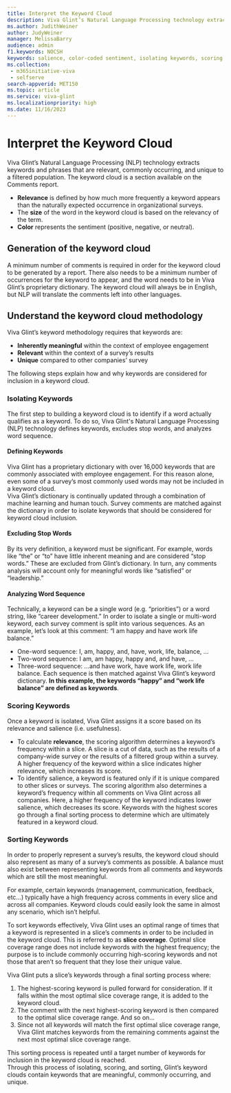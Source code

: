 ```yaml
---
title: Interpret the Keyword Cloud
description: Viva Glint’s Natural Language Processing technology extracts relevant keywords and phrases, which are commonly occurring and unique to a filtered population and shows them in a keyword cloud.
ms.author: JudithWeiner
author: JudyWeiner
manager: MelissaBarry
audience: admin
f1.keywords: NOCSH
keywords: salience, color-coded sentiment, isolating keywords, scoring keywords, sorting keywords
ms.collection: 
 - m365initiative-viva
 - selfserve
search-appverid: MET150
ms.topic: article
ms.service: viva-glint
ms.localizationpriority: high
ms.date: 11/16/2023
---
```


# Interpret the Keyword Cloud 
Viva Glint’s Natural Language Processing (NLP) technology extracts keywords and phrases that are relevant, commonly occurring, and unique to a filtered population. The keyword cloud is a section available on the Comments report.
- **Relevance** is defined by how much more frequently a keyword appears than the naturally expected occurrence in organizational surveys. 
- The **size** of the word in the keyword cloud is based on the relevancy of the term. 
- **Color** represents the sentiment (positive, negative, or neutral). 
 
## Generation of the keyword cloud
A minimum number of comments is required in order for the keyword cloud to be generated by a report. There also needs to be a minimum number of occurrences for the keyword to appear, and the word needs to be in Viva Glint’s proprietary dictionary. The keyword cloud will always be in English, but NLP will translate the comments left into other languages. 
 
## Understand the keyword cloud methodology
Viva Glint’s keyword methodology requires that keywords are:
- **Inherently meaningful** within the context of employee engagement
- **Relevant** within the context of a survey’s results
- **Unique** compared to other companies’ survey  
 
The following steps explain how and why keywords are considered for inclusion in a keyword cloud.  

### Isolating Keywords
The first step to building a keyword cloud is to identify if a word actually qualifies as a keyword. To do so, Viva Glint's Natural Language Processing (NLP) technology defines keywords, excludes stop words, and analyzes word sequence.
 
#### Defining Keywords
Viva Glint has a proprietary dictionary with over 16,000 keywords that are commonly associated with employee engagement. For this reason alone, even some of a survey’s most commonly used words may not be included in a keyword cloud.  
Viva Glint’s dictionary is continually updated through a combination of machine learning and human touch. Survey comments are matched against the dictionary in order to isolate keywords that should be considered for keyword cloud inclusion. 

#### Excluding Stop Words
By its very definition, a keyword must be significant. For example, words like “the” or “to” have little inherent meaning and are considered “stop words.” These are excluded from Glint’s dictionary. In turn, any comments analysis will account only for meaningful words like “satisfied” or “leadership.”

#### Analyzing Word Sequence
Technically, a keyword can be a single word (e.g. “priorities”) or a word string, like “career development.” In order to isolate a single or multi-word keyword, each survey comment is split into various sequences. As an example, let’s look at this comment: “I am happy and have work life balance.” 
- One-word sequence: I, am, happy, and, have, work, life, balance, …
- Two-word sequence: I am, am happy, happy and, and have, …
- Three-word sequence: ...and have work, have work life, work life balance.
Each sequence is then matched against Viva Glint’s keyword dictionary. **In this example, the keywords “happy” and “work life balance” are defined as keywords**.  
 
### Scoring Keywords 
Once a keyword is isolated, Viva Glint assigns it a score based on its relevance and salience (i.e. usefulness). 
- To calculate **relevance**, the scoring algorithm determines a keyword’s frequency within a slice. A slice is a cut of data, such as the results of a company-wide survey or the results of a filtered group within a survey. A higher frequency of the keyword within a slice indicates higher relevance, which increases its score.
- To identify salience, a keyword is featured only if it is unique compared to other slices or surveys. The scoring algorithm also determines a keyword’s frequency within all comments on Viva Glint across all companies. Here, a higher frequency of the keyword indicates lower salience, which decreases its score. 
 Keywords with the highest scores go through a final sorting process to determine which are ultimately featured in a keyword cloud.   
 
### Sorting Keywords
In order to properly represent a survey’s results, the keyword cloud should also represent as many of a survey’s comments as possible. A balance must also exist between representing keywords from all comments and keywords which are still the most meaningful. 

For example, certain keywords (management, communication, feedback, etc…) typically have a high frequency across comments in every slice and across all companies. Keyword clouds could easily look the same in almost any scenario, which isn’t helpful. 

To sort keywords effectively, Viva Glint uses an optimal range of times that a keyword is represented in a slice’s comments in order to be included in the keyword cloud. This is referred to as **slice coverage**.  Optimal slice coverage range does not include keywords with the highest frequency; the purpose is to include commonly occurring high-scoring keywords and not those that aren’t so frequent that they lose their unique value. 

Viva Glint puts a slice’s keywords through a final sorting process where:
1.	The highest-scoring keyword is pulled forward for consideration. If it falls within the most optimal slice coverage range, it is added to the keyword cloud. 
1.	The comment with the next highest-scoring keyword is then compared to the optimal slice coverage range. And so on…
1.	Since not all keywords will match the first optimal slice coverage range, Viva Glint matches keywords from the remaining comments against the next most optimal slice coverage range. 

This sorting process is repeated until a target number of keywords for inclusion in the keyword cloud is reached.  
Through this process of isolating, scoring, and sorting, Glint’s keyword clouds contain keywords that are meaningful, commonly occurring, and unique.

